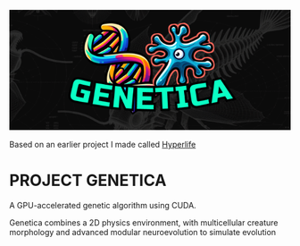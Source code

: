 ![Genetica](./assets/Genetica.png)

Based on an earlier project I made called [Hyperlife](https://github.com/seanjhardy/HyperLife)

# PROJECT GENETICA
A GPU-accelerated genetic algorithm using CUDA.

Genetica combines a 2D physics environment, with multicellular creature morphology and advanced modular neuroevolution to simulate evolution

